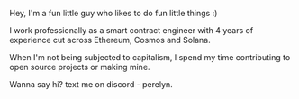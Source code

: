 Hey, I'm a fun little guy who likes to do fun little things :)

I work professionally as a smart contract engineer with 4 years of experience cut across Ethereum, Cosmos and Solana. 

When I'm not being subjected to capitalism, I spend my time contributing to open source projects or making mine.

Wanna say hi? text me on discord - perelyn.

<!-- <div align="center">
  <h1>Hi there <img src="https://media.giphy.com/media/hvRJCLFzcasrR4ia7z/giphy.gif" width="3px" height="35px"/></h1>

  <p>I'm a Backend Blockchain Developer who works on Ethereum and any chain that runs an EVM </p>

  <p>🔭 I’m currently working on anything that interests me, improves my skills, and makes me money 😄</p>

  <p>👯 I’m looking to collaborate on making safe and secure smart contracts for users👯</p>

  <a href="mailto:okohebina@gmail.com" target="_blank">
  <img src="https://img.shields.io/badge/email me-%23D14836.svg?&style=for-the-badge&logo=gmail&logoColor=white" />
</a>&nbsp;&nbsp;
 </div> -->
 <!--
  [![Top Langs](https://github-readme-stats.vercel.app/api/top-langs/?username=perelyn-sama&layout=compact&theme=vision-friendly-dark)](https://github.com/anuraghazra/github-readme-stats) 
 [![Perelyn's GitHub stats](https://github-readme-stats.vercel.app/api?username=perelyn-sama&count_private=true&show_icons=true)](https://github.com/anuraghazra/github-readme-stats)
 -->




<!--
**Perelyn-sama/Perelyn-sama** is a ✨ _special_ ✨ repository because its `README.md` (this file) appears on your GitHub profile.

Here are some ideas to get you started:

- 🔭 I’m currently working on ...
- 🌱 I’m currently learning ...
- 👯 I’m looking to collaborate on ...
- 🤔 I’m looking for help with ...
- 💬 Ask me about ...
- 📫 How to reach me: ...
- 😄 Pronouns: ...
- ⚡ Fun fact: ...
-->
